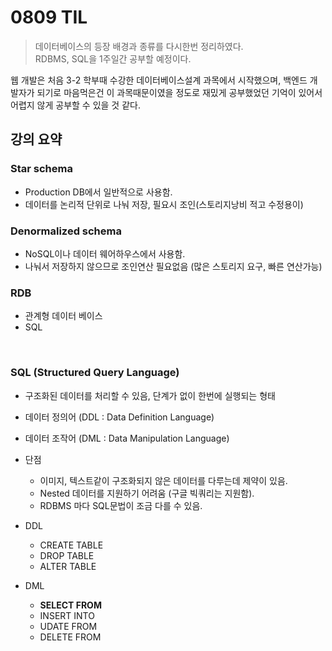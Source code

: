 # 0809 TIL

> 데이터베이스의 등장 배경과 종류를 다시한번 정리하였다.  
> RDBMS, SQL을 1주일간 공부할 예정이다.


웹 개발은 처음 3-2 학부때 수강한 데이터베이스설계 과목에서 시작했으며, 백엔드 개발자가 되기로 마음먹은건 이 과목때문이였을 정도로 재밌게 공부했었던 기억이 있어서 어렵지 않게 공부할 수 있을 것 같다.


## 강의 요약

### Star schema
- Production DB에서 일반적으로 사용함.
- 데이터를 논리적 단위로 나눠 저장, 필요시 조인(스토리지낭비 적고 수정용이)

### Denormalized schema
- NoSQL이나 데이터 웨어하우스에서 사용함.
- 나눠서 저장하지 않으므로 조인연산 필요없음 (많은 스토리지 요구, 빠른 연산가능)

### RDB
- 관계형 데이터 베이스  
- SQL  

<br/>  


### SQL (Structured Query Language)
- 구조화된 데이터를 처리할 수 있음, 단계가 없이 한번에 실행되는 형태
- 데이터 정의어 (DDL : Data Definition Language)  
- 데이터 조작어 (DML : Data Manipulation Language)
- 단점  
    - 이미지, 텍스트같이 구조화되지 않은 데이터를 다루는데 제약이 있음.
    - Nested 데이터를 지원하기 어려움 (구글 빅쿼리는 지원함).
    - RDBMS 마다 SQL문법이 조금 다를 수 있음.

- DDL  
    - CREATE TABLE 
    - DROP TABLE
    - ALTER TABLE

- DML
    - **SELECT FROM**
    - INSERT INTO
    - UDATE FROM
    - DELETE FROM


    
